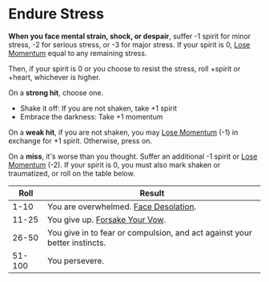 # Endure Stress

**When you face mental strain, shock, or despair**, suffer -1 spirit for minor stress, -2 for serious stress, or -3 for major stress. If your spirit is 0, [Lose Momentum](Lose_Momentum.md) equal to any remaining stress.

Then, if your spirit is 0 or you choose to resist the stress, roll +spirit or +heart, whichever is higher.

On a **strong hit**, choose one.

  * Shake it off: If you are not shaken, take +1 spirit
  * Embrace the darkness: Take +1 momentum

On a **weak hit**, if you are not shaken, you may [Lose Momentum](Lose_Momentum.md) (-1) in exchange for +1 spirit. Otherwise, press on.

On a **miss**, it's worse than you thought. Suffer an additional -1 spirit or [Lose Momentum](Lose_Momentum.md) (-2). If your spirit is 0, you must also mark shaken or traumatized, or roll on the table below.

Roll   | Result
-------|--------------------------------------------------------------------------
1-10   | You are overwhelmed. [Face Desolation](Face_Desolation.md).
11-25  | You give up. [Forsake Your Vow](Forsake_Your_Vow.md).
26-50  | You give in to fear or compulsion, and act against your better instincts.
51-100 | You persevere.